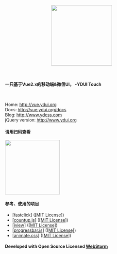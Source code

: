 <p align="center">
    <br>
    <a href="//vue.ydui.org">
        <img width="200" src="http://static.ydcss.com/ydui/img/logo.png">
    </a>
    <br>
</p>
<br/>

#### 一只基于Vue2.x的移动端&微信UI。 -YDUI Touch
<br/>

Home: <a href="http://vue.ydui.org"> http://vue.ydui.org </a>  
Docs: <a href="http://vue.ydui.org/docs"> http://vue.ydui.org/docs </a>  
Blog: <a href="http://www.ydcss.com"> http://www.ydcss.com </a>  
jQuery version: <a href="http://www.ydui.org"> http://www.ydui.org </a>  

#### 请用扫码查看
<img width="180" height="180" src="http://static.ydcss.com/ydui/img/qrcode.jpg" />

#### 参考、使用的项目

* <a href="https://github.com/ftlabs/fastclick" target="_blank">[fastclick]</a> (<a href="https://github.com/ftlabs/fastclick/blob/master/LICENSE" target="_blank">[MIT License]</a>)
* <a href="https://github.com/inorganik/CountUp.js" target="_blank">[countup.js]</a> (<a href="https://github.com/inorganik/countUp.js/blob/master/LICENSE.md" target="_blank">[MIT License]</a>)
* <a href="https://github.com/iview/iview" target="_blank">[iview]</a> (<a href="https://github.com/iview/iview/blob/2.0/LICENSE" target="_blank">[MIT License]</a>)
* <a href="https://github.com/kimmobrunfeldt/progressbar.js" target="_blank">[progressbar.js]</a> (<a href="https://github.com/kimmobrunfeldt/progressbar.js/blob/master/LICENSE" target="_blank">[MIT License]</a>)
* <a href="https://github.com/daneden/animate.css" target="_blank">[animate.css]</a> (<a href="https://github.com/daneden/animate.css/blob/master/LICENSE" target="_blank">[MIT License]</a>)

#### Developed with Open Source Licensed <a href="http://www.jetbrains.com/webstorm/" target="_blank">WebStorm</a>
